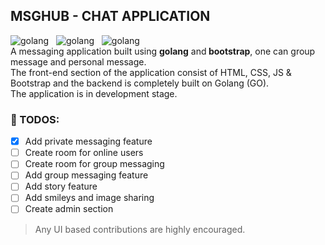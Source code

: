 ## MSGHUB - CHAT APPLICATION
<div style="display: flex;"> 
  <img src="https://img.shields.io/badge/Made%20with-Go-1f425f.svg" alt="golang" />&nbsp;&nbsp;&nbsp;
  <img src="https://img.shields.io/github/commits-since/x-abgth/msghub/v1.svg" alt="golang" />&nbsp;&nbsp;&nbsp;
  <img src="https://img.shields.io/github/stars/x-abgth/msghub.svg" alt="golang" />
</div>
A messaging application built using <strong>golang</strong> and<strong> bootstrap</strong>, one can group message and personal message.<br>
The front-end section of the application consist of HTML, CSS, JS & Bootstrap and the backend is completely built on Golang (GO).<br> 
The application is in development stage. 

### 🎯 TODOS:
- [x] Add private messaging feature
- [ ] Create room for online users
- [ ] Create room for group messaging
- [ ] Add group messaging feature
- [ ] Add story feature
- [ ] Add smileys and image sharing
- [ ] Create admin section

> Any UI based contributions are highly encouraged.

